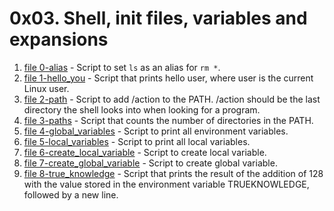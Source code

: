 # 0x03. Shell, init files, variables and expansions
1. [file 0-alias](./0-alias) - Script to set `ls` as an alias for `rm *`.
2. [file 1-hello_you](./1-hello_you) - Script that prints hello user, where user is the current Linux user.
3. [file 2-path](./2-path) - Script to add /action to the PATH. /action should be the last directory the shell looks into when looking for a program.
4. [file 3-paths](./3-paths) - Script that counts the number of directories in the PATH.
5. [file 4-global_variables](./4-global_variables) - Script to print all environment variables.
6. [file 5-local_variables](./5-local_variables) - Script to print all local variables.
7. [file 6-create_local_variable](./6-create_local_variable) - Script to create local variable.
8. [file 7-create_global_variable](./7-create_global_variable) - Script to create global variable.
9. [file 8-true_knowledge](./8-true_knowledge) - Script that prints the result of the addition of 128 with the value stored in the environment variable TRUEKNOWLEDGE, followed by a new line.
